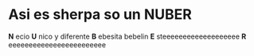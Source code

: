 # Asi es sherpa so un NUBER
**N** ecio 
**U** nico y diferente
**B** ebesita bebelin
**E** steeeeeeeeeeeeeeeeeee
**R** eeeeeeeeeeeeeeeeeeeeeeee
